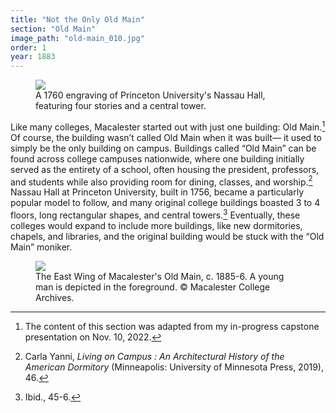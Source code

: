 ```yaml
---
title: "Not the Only Old Main"
section: "Old Main"
image_path: "old-main_010.jpg"
order: 1
year: 1883
---
```


<figure>
   <img src="/mac-history/images/nassau-hall.jpeg">
   <figcaption>
        A 1760 engraving of Princeton University's Nassau Hall, featuring four stories and a central tower.
   </figcaption>
</figure>

Like many colleges, Macalester started out with just one building: Old Main.[^1] Of course, the building wasn’t called Old Main when it was built— it used to simply be the only building on campus. Buildings called “Old Main” can be found across college campuses nationwide, where one building initially served as the entirety of a school, often housing the president, professors, and students while also providing room for dining, classes, and worship.[^2] Nassau Hall at Princeton University, built in 1756, became a particularly popular model to follow, and many original college buildings boasted 3 to 4 floors, long rectangular shapes, and central towers.[^3] Eventually, these colleges would expand to include more buildings, like new dormitories, chapels, and libraries, and the original building would be stuck with the “Old Main” moniker. 

<figure>
   <img src="/mac-history/images/old-main_010.jpg">
   <figcaption>
        The East Wing of Macalester's Old Main, c. 1885-6. A young man is depicted in the foreground. © Macalester College Archives.
   </figcaption>
</figure>

[^1]:
     The content of this section was adapted from my in-progress capstone presentation on Nov. 10, 2022.

[^2]:
     Carla Yanni, _Living on Campus : An Architectural History of the American Dormitory_ (Minneapolis: University of Minnesota Press, 2019), 46.

[^3]:
     Ibid., 45-6.


